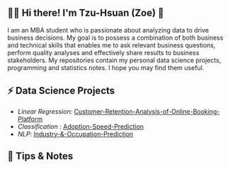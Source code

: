 ## 👩‍💻 Hi there! I'm Tzu-Hsuan (Zoe) 👋 
I am an MBA student who is passionate about analyzing data to drive business decisions. My goal is to possess a combination of both business and technical skills that enables me to ask relevant business questions, perform quality analyses and effectively share results to business stakeholders. My repositories contain my personal data science projects, programming and statistics notes. I hope you may find them useful.

## ⚡ Data Science Projects
- *Linear Regression*: [Customer-Retention-Analysis-of-Online-Booking-Platform](https://github.com/tzuhsuancheng/retention-analysis)
- *Classification* : [Adoption-Speed-Prediction](https://github.com/tzuhsuancheng/Statistical-Learning)
- *NLP*: [Industry-&-Occupation-Prediction](https://github.com/tzuhsuancheng/Statistical-Learning)


## 📝 Tips & Notes


<!--
**tzuhsuancheng/tzuhsuancheng** is a ✨ _special_ ✨ repository because its `README.md` (this file) appears on your GitHub profile.

Here are some ideas to get you started:

- 🔭 I’m currently working on ...
- 🌱 I’m currently learning ...
- 👯 I’m looking to collaborate on ...
- 🤔 I’m looking for help with ...
- 💬 Ask me about ...
- 📫 How to reach me: ...
- 😄 Pronouns: ...
- ⚡ Fun fact: ...
-->
